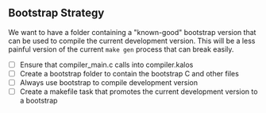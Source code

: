 ## Bootstrap Strategy

We want to have a folder containing a "known-good" bootstrap version that can be used to compile the current development
version. This will be a less painful version of the current `make gen` process that can break easily.

 - [ ] Ensure that compiler_main.c calls into compiler.kalos
 - [ ] Create a bootstrap folder to contain the bootstrap C and other files
 - [ ] Always use bootstrap to compile development version
 - [ ] Create a makefile task that promotes the current development version to a bootstrap

